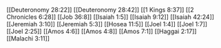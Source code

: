 [[Deuteronomy 28:22]]
[[Deuteronomy 28:42]]
[[1 Kings 8:37]]
[[2 Chronicles 6:28]]
[[Job 36:8]]
[[Isaiah 1:5]]
[[Isaiah 9:12]]
[[Isaiah 42:24]]
[[Jeremiah 3:10]]
[[Jeremiah 5:3]]
[[Hosea 11:5]]
[[Joel 1:4]]
[[Joel 1:7]]
[[Joel 2:25]]
[[Amos 4:6]]
[[Amos 4:8]]
[[Amos 7:1]]
[[Haggai 2:17]]
[[Malachi 3:11]]
